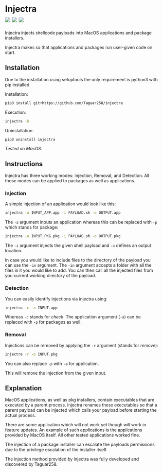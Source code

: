 # Injectra<br><img src="https://img.shields.io/badge/Language-Python3-blue"> <img src="https://img.shields.io/badge/Version-3.0-red"> <img src="https://img.shields.io/badge/Licence-MIT-yellowgreen">

Injectra injects shellcode payloads into MacOS applications and package installers.

Injectra makes so that applications and packages run user-given code on start.

<!--MEDIA-->


## Installation 

Due to the installation using setuptools the only requirement is python3 with pip installed.

Installation:

```bash
pip3 install git+https://github.com/Taguar258/injectra
```

Execution:

```bash
injectra -h
```

Uninstallation:

```bash
pip3 uninstall injectra
```

_Tested on MacOS._

## Instructions

Injectra has three working modes: Injection, Removal, and Detection. All those modes can be applied to packages as well as applications.

### Injection

A simple injection of an application would look like this:

```bash
injectra -a INPUT_APP.app -i PAYLOAD.sh -o OUTPUT.app
```

The `-a` argument inputs an application whereas this can be replaced with `-p` which stands for package:

```bash
injectra -a INPUT_PKG.pkg -i PAYLOAD.sh -o OUTPUT.pkg
```

The `-i` argument injects the given shell payload and `-o` defines an output location.

In case you would like to include files to the directory of the payload you can use the `-in` argument. The `-in` argument accepts a folder with all the files in it you would like to add. You can then call all the injected files from you current working directory of the payload.

### Detection

You can easily identify injections via injectra using:

```bash
injectra -c -a INPUT.app
```

Whereas `-c` stands for _check_. The application argument (`-a`) can be replaced with `-p` for packages as well.

### Removal

Injections can be removed by applying the `-r` argument (stands for _remove_):

```bash
injectra -r -p INPUT.pkg
```

You can also replace `-p` with `-a` for application.

This will remove the injection from the given input.

## Explanation

MacOS applications, as well as pkg installers, contain executables that are executed by a parent process. Injectra renames those executables so that a parent payload can be injected which calls your payload before starting the actual process.

There are some application which will not work yet though will work in feature updates. An example of such applications is the applications provided by MacOS itself. All other tested applications worked fine.

The injection of a package installer can escalate the payloads permissions due to the privilege escalation of the installer itself.

The injection method provided by Injectra was fully developed and discovered by Taguar258.
